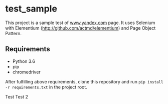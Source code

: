 # test_sample

This project is a sample test of www.yandex.com page.
It uses Selenium with Elementium (http://github.com/actmd/elementium) and Page Object Pattern.


## Requirements
* Python 3.6
* pip
* chromedriver

After fulfilling above requirements, clone this repository and run `pip install -r requirements.txt` in the project root.

Test
Test 2